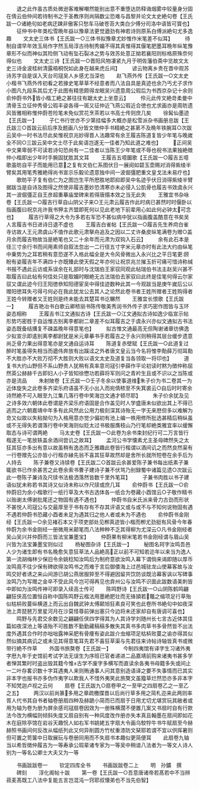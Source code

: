 <!-- { "loadSidebar": true } -->
　　退之此作虽古质处微逊客难解嘲然能别出意不重堕达防释诲烟雾中较量身分固在倩云伯仲间若待制书之于圣教序则尚隔数尘恐难与昌黎并论文太史絶句卷【王氏跋一○诸絶句如老病迂踈非傲客只愁车马破苍苔大类白少傅分司洛中语皆可寳也】
　　征仲书中年类松雪晩年益以豫章法更觉遒劲有神若诗则原系白傅派絶句尤多逸趣
　　文太史三体书【王氏跋一○三体书拟豫章尤妙惟作米笔差不似耳】
　　待制自谓早年效玉局作字然玉局淳古待制秀媚不得其真惟得其偃笔肥墨耳晩年纵笔豫章形不似而神似其险侧飞动有坠石裂冰之势与效苏处意正拗若襄阳则标格原殊奈何得似也
　　文太史三诗【王氏跋一○晋阳风物凄紧九月于明佐藩伯斋中览故文太史三诗金波桂树清露梧桐怳如此身在越来虎丘间】
　　谚云物离乡贵在晋中观苏诗苏字自是误入天台司冦吴人乡感尤当深也
　　赵飞燕外传【王氏跋一○文太史小楷书飞燕外传初看之若掾史笔草草不经意者而八法自具是真迹也余乃丐尤子求作小图凡九段系其后尤于此图有精思颇得龙眠吴兴遗意周公瑕后为书西京杂记十余则俞仲蔚书外皆小楷工絶之甚往往有踞太史上坐意云】
　　伶元此传文絶竒柔曼中清骨玉立征仲秀骨公瑕丰姿各得一斑又征仲近飞燕公瑕近合徳也尤求画亦是周昉遗风皆雅相称惟仲蔚苍险笔未免似赏花烹茶若以书高士传则庶几矣
　　徐髯仙墨迹【王氏跋一】
　　子仁书行世亦不少第挂幅多大概亦是松雪派杂书画册总跋【王氏跋三○首跋云前后序及题画八分皆文徴仲手书精絶之甚苐不及晩年铁腕耳○次跋云吴中一时书法尽此矣惟祝京兆妙得晋人法趣常有余王履吉陈道复皆少年笔与晚嵗全不同○三跋云吴中文士尽于此矣语岂遂无一佳者乃知此道之难也】
　　正间吴中文果卑弱不可读若诗句恐尚有一二佳者以当陈王少年笔或不辱也祝书法果独絶徴仲小楷即出少年时手腕固犹胜其文耳
　　王履吉五噫圗歌【王氏跋一○履吉五噫歌虽昉自平子而能用已意之复有文伯仁系图伏日一展阅如碧玉壶赐对消得紫绫半臂矣其用笔秀雅絶得尚书宣示乐毅论遗意独中间一波倔彊肥重文皇戈法未易疗也】
　　歌昉平子复有伯仁为之图岂生平所厯胜地耶抑即吴中名迹乎伏日消得紫绫半臂据跋当是自诗及图得之然使非履吉墨妙恐清寒亦未必侵入公肌骨也履吉书效虞永兴其一波倔彊正自王彦超重摹庙堂碑来若得唐搨本效之当无此失
　　王雅宜书杂咏卷【王氏跋一○履吉行草自山阴父子来○王元肃云履吉作此时病已甚然时时偃卧以指画腹曰祝京兆许我书狎主齐盟即死何以见此老地下前辈用心如此何必钟太可念也】
　　履吉行草得之大令为多若右军恐不甚似病中犹以指画腹盖酷意在书矣吴人言履吉书日进诗日退不虚也
　　王履吉白雀帖【王氏跋一○履吉先生养疴白雀寺访故人王元肃虞山不值作此歌元肃拏舟追及之因以二丈许桑皮纵笔满卷为赠○盖月余而履吉物故当是絶笔也又二十余年而元肃为双钩入石云】
　　余有此石本是径三寸余行书而间用素师自叙法忽出一二行径五寸字米元章亦时有此法大约由纵笔中乗势为之耳若稍有意恐遂不入格此幅全是大令风骨微出入永兴比之平日笔更顾盼有姿履吉年不满四十亦既臻此使天假之年亦何让祝京兆兰摧玉折可痛可惜诗称缄书报不遇此云访或系误余在礼部时与沈瑞伯王家驭同观此帖瑞伯书法主赵吴兴甚不取履吉曰此帖有何佳处只是取媚时眼絶无古法瑞伯去家驭曰此终是佳笔何得云尔家驭又谓此迹今归王阳徳叅知阳德宦吴中得佳迹数种此其一今观跋当是庚午嵗后公以赠阳徳耳失弓得弓何必在我此犹龙公去其人之论然此卷书者王姓所赠者王姓购得者王姓今转赠者又王姓则是终未能去其楚耳书讫冁然
　　王雅宜长恨歌【王氏跋一】
　　履吉艳冶书白歌云卿秾丽书陈传敬美秀润书外传子求巧密作图皆与玉环姿态相称
　　王履吉书江文通拟古诗【王氏跋一○江文通拟古诗如逸少临宣示帖形势巧密胜于自运惟古别离李都尉二章差不似耳履吉之于虞永兴亦似文通拟古书法姿态既备结搆复不疎盖晚年得意笔也】
　　拟古惟文通最高无但陶谢诸章彷佛逸少拟宣示即逺别离李都尉犹是米元章摹书手若履吉之于永兴则稍得其层台缓步遗意尚乏骨力果出得意笔亦是文通自运诗耳
　　陈道复赤壁赋【王氏跋一○此道复过醉时笔虽得失相当而遒伟奔放有出蹊迳之外者唐文皇云当今名将惟李勣薛万彻耳勣不大胜亦不大败万彻不大胜则大败以语文太史及道复当各领取一将印也】
　　道复书大约山野但不系山野贵人犹稍有真率意司冦引李薛作平论初读时黙为徴仲称屈然英公赫赫千古即妇人小子皆知徐懋功若薛将军则问之青衿生且或不识以之当陈或亦是流品
　　朱射陂卷【王氏跋一○壬子冬余以使事道维朱子价为书二卷其一为近体旋失之此卷多齐梁乐府语虽不无小出入而宛倩秾至不失箕裘云○自后时时寄余诗然絶不可入眼至九江集几落行卷中笑海岂文通才顿尽耶】
　　朱子价余犹及见之诗多效六朝体此卷谓是齐梁乐府语固是合作盖见时人学盛唐未似欲出其上不得已逃而之六朝嘉靖中年多有此风然此公用力极刻深其诗殆无一字无来厯但多以难解为竒又似故以失粘拗句为入格用意亦觉少偏初有池上编一帙用修所批选甚精后稍纵虽或不无得失若谓落行卷中笑海则似贬太过书极服膺枝山乃行笔却絶类雅宜率以缓懈取态与诗可谓两絶
　　马太史卷【王氏跋一○此卷为余书束封纪行可二万言皆行楷遂无一笔放轶盖余酒间尝讥之故耳】
　　孟河公书学懐素尤主圣母碑然失之太狂其狂亦多出有意以故虽稍有逸态而乏雅趣此卷皆行楷谓以酒间讥之而然良然渠有一行卷赠先公亦皆小行楷亦縁先翁不喜其狂草故然却是舍所长就所短卷在余手后为人持去
　　陈子兼卷又诗牍卷【王氏跋二○首跋云余甚爱陈子兼书每出纸素子兼辄欲书已作余甚苦之此卷余索书曹子建诗子兼不伏骂乃别録蜀中诸篇见遗○次跋云此一卷陈子兼诗及尺牍书法极洒落然皆数千里外笔耳】
　　子兼书肉胜以书子建语似犹未称若书其诗又似诗未称以作尺牍或庶几耳
　　俞仲蔚书【王氏跋一○俞仲蔚旧为余小楷歌行一纸行草及大书古选体各一纸合为卷藏小酉馆云○子敬作精书以贻谢太傅谢批尾还之物固有遇不遇也】
　　仲蔚书自米氏派来骨力古劲而形状不甚悦人司冦公与交最厚至于书有存有不存其评语又或与或不与不知何说物固有遇不遇若仲蔚书恐藏小酉者未足为遇其归之他人者或未为不遇也
　　俞仲蔚书金刚经【王氏跋一○余见褚石本又于项吏部处见栁真迹皆小楷而栁尤劲挺有风骨今年春仲蔚为余书金刚经一册微用米颠笔而八法种种不乏其得柳为尤深云○凡书金刚经者吴山吴兴并仲蔚而三皆法宝兼墨宝】
　　仲蔚果有柳米笔若书金刚经谓与眉山吴兴皆为法宝兼墨宝则似过
　　杨秘图杂诗【王氏跋一】
　　秘图名珂字汝鸣吾邑人少为诸生即有书名晚愈矢意狂草法人品絶高正以前不可知若迩年以来当为逸人第一流胡梅林少保旧令余姚稔知汝鸣后为制府意欲汝鸣入幕下谓倘来谒即随以厚币汝鸣竟不往少保有碑欲得汝鸣书之而难于言后御倭海上过邑城驻龙山使幕客故与汝鸣交好者诱之来山间游已胡公燕居服猝至不得避因留共饮防谈既洽幕客讽以写碑事汝鸣乃为写赠之金卒不受此风今岂可得再见也弇州公与汝鸣不识面此跋数语美刺皆中即如为汝鸣传神可即录入续高士传可
　　陈鸣野诗【王氏跋一○山阴陈鹤鸣翩翩狂侠高位置恒自称中国陈鸣野云楷法用墨絶肥壮而无锋頴若鼈之缩项足行草殆似枯枿败蔓纵横道上而云出自魏武钟太傅颠旭狂素良可笑也此卷所书絶句中如夜深池上弄琵琶万里星河月在沙莫怪尊前弹出塞只今边将未还家却自有唐调可喜也】
　　鸣野与先君交余数见之翩翩任侠四字得其为人其诗学刘随州长七言古近体其佳篇如夜深池上等语殆不可胜数不勤勤藏稿稿多散失其真书多肉草书多骨然皆不出法度外遇其合作时亦咄咄露神采肥有骨痩有姿此跋介虫缩项足枯枿败蔓之谕亦得其似然似摘其病讥之或未见其得意笔耳先君不喜狂草渠与先君往来诗帖诗轴皆真书或微带行絶不作草
　　外国书旅獒卷【王氏跋一】
　　今制四夷馆有译字生习诸外夷字厯九年于史馆前考试字法无误生为序班已官者递进二品嘉靖前购来诸夷书甚多学者惮其繁时时盗出毁其籍今惟古学不废字多横写而直读余各夷书母籍多失或间止一二叶存畧识数十字耳遇夷人来则贿通事人问其意别造语译之要不失事情而已其实非本字也报书亦多伪作夷字以欺我人不惜外夷笑此旅獒文虽籀草烂然恐亦多非本字不知梵迦卢视之云何
　　扇卷【王氏跋九○扇卷甲之一至甲之四扇卷乙之一至乙之五】
　　两汉以前尚篆多用之章疏檄牒晋以后尚行草多用之简札迩来此两则率胥人代书其自书者轴卷册扇四种及赫蹏小简而已而扇于日用尤切尤堪赏玩其敝者或用为轴为卷为册为屏余感司冦扇卷因效为一册殊横濶不便置几案又书扇时自有行款法今改为横幅则倾斜失度又扇自别有一种风度改作册亦失本真且翰墨在扇间即如花木在庭除亭馆在岩谷天趣恱人如右军书姚姥五字扇大令画乌駮牸牛书牛赋扇至今赫赫照书画间何反改从幅纸列此又何异削圆方竹杖重漆防文琹耶若谓不宜以供挥暑则但可置之笥箧中日取展玩与卷册同用而不失扇书本趣似更简便耳
　　此扇卷九轴当以希哲徴仲履吉为一等寿承公瑕辈诸专家为一等吴中稍谙八法者为一等文人诗人别为一等名公卿士大夫又为一等







　　书画跋跋卷一
　　钦定四库全书
　　书画跋跋卷二上
　　明　孙鑛　撰
　　碑刻
　　淳化阁帖十跋
　　第一卷【王氏跋一○吾意唐诸帝若髙若中不当辨菽麦髙既工八法中复能五言岂混沌一窍耶叔懐弟也不当先伯智】
